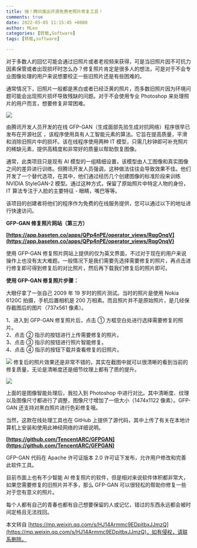 ```yaml
---
title: 强！腾讯推出开源免费老照片修复工具！
comments: true
date: 2022-05-05 11:15:45 +0800
author: MLeo
categories: [转载,Software]
tags: [转载,software]

---
```


对于多数人的回忆可能会通过旧照片或者老视频来获得，可是当旧照片因不可抗力因素保管或者出现损坏时怎么办？修复照片肯定是很多人的想法，可是对于不会专业图像处理的用户来说想要校正一些旧照片还是有些困难的。

通常情况下，旧照片一般都是黑白或者已经泛黄的照片，而多数旧照片因为环境问题可能会出现照片损坏导致残缺的问题。对于不会使用专业 Photoshop 来处理照片的用户而言，想要修复非常困难。

![](https://mmbiz.qpic.cn/mmbiz_png/trqxtrS1h0vibTjTcIj1a5lXibrYxeTeXrYspnSwicdydO2JY5DrHHDSAm4vmibibPrzZ5hvFGahzQrhWpeNpQcKFvw/640?wx_fmt=png)

由腾讯开发人员开发的在线 GFP-GAN（生成面部先验生成对抗网络）程序很早已发布在开源社区 ，该程序使用具有人工智能元素的算法。它旨在提高质量，平滑和消除旧照片中的损坏。该在线程序使用两种 IT 模型，只需几秒钟即可补充照片的稀缺元素，提供高精度和非常好的质量以帮助恢复图像。

通常，此类项目只是现有 AI 模型的一组精细设置，该模型由人工图像和真实图像之间的差异进行训练。但腾讯开发人员强调，这种做法往往会导致效果不佳。他们开发了一个替代选项，在其中，他们通过经历几个创建图像的标准阶段来训练 NVIDIA StyleGAN-2 模型。通过这种方式，保留了原始照片中特定人物的身份，IT 算法专注于人脸的主要特征 - 眼睛，嘴巴等等。

该项目的创建者将他们的程序作为免费的在线服务提供，您可以通过以下的地址进行快速访问。

**GFP-GAN 修复照片网站（第三方）**

**[https://app.baseten.co/apps/QPp4nPE/operator_views/RqgOnqV](https://app.baseten.co/apps/QPp4nPE/operator_views/RqgOnqV)**

使用 GFP-GAN 修复照片网站上提供的仅为英文界面，不过对于现在的用户来说操作上也没有太大难题。一般情况下是我们需要先选择需要修复的照片，再点击进行修复即可得到修复后的对比照片，然后再下载我们修复后的照片即可。

**使用 GFP-GAN 修复照片步骤：**

大眼仔拿了一张自己 2009 年 19 岁时的照片测试。当时的照片是使用 Nokia 6120C 拍摄，手机后置相机是 200 万相素。而且照片并不是原始照片，是几经保存截图后的图片（737x561 像素）。

1、进入到 GFP-GAN 修复照片后，点击 ① 方框空白处进行选择需要修复的照片。  
2、点击 ② 指示的按钮进行上传需要修复的照片。  
3、点击 ③ 指示的按钮进行照片智能修复。  
4、点击 ④ 指示的按钮下载并查看修复的旧照片。    

![](https://mmbiz.qpic.cn/mmbiz_jpg/trqxtrS1h0vibTjTcIj1a5lXibrYxeTeXr742Bb5B9kbTvyGg5fXDicMFoyHZaXAM5xfYic3uJrH0l0FlYVKEahVyQ/640?wx_fmt=jpeg)
修复后的照片效果还是非常不错的，其实在截图中就可以很清晰的看到当前的修复质量，无论是清晰度还是细节纹理上都有了质的提升。

![](https://mmbiz.qpic.cn/mmbiz_jpg/trqxtrS1h0vibTjTcIj1a5lXibrYxeTeXraOwQib3K8dhsGYFPeOdDKKosHFc8LtEg19icbiaJtIA2kmxC2ApEibQWFg/640?wx_fmt=jpeg)

上面的是图像智能处理后，我拉入到 Photoshop 中进行对比。其中清晰度、纹理以及图像尺寸都进行了调整，图像尺寸增加了一倍大小（1474x1122 像素）。GFP-GAN 还支持对黑白照片进行色彩修复哦。  

当然，这款在线处理工具也在 GitHub 上提供了源代码，其中上传了有关在本地计算机上安装和使用此神经网络的详细说明。

**[https://github.com/TencentARC/GFPGAN](https://github.com/TencentARC/GFPGAN)**

GFP-GAN 代码在 Apache 许可证版本 2.0 许可证下发布，允许用户修改和完善此软件工具。

目前市面上也有不少智能 AI 修复照片的软件，但是相对来说软件体积都非常大，如果您需要修复的旧照片并不多，那么 GFP-GAN 可以很轻松的帮助你修复一些对于您有意义的照片。

每个人都有自己的青春也都有自己想要保留的人或记忆，错过的东西永远都会被时间定格且无法找回。

本文转自 [https://mp.weixin.qq.com/s/HJ14Armmc9EDpitbxJJmzQ](https://mp.weixin.qq.com/s/HJ14Armmc9EDpitbxJJmzQ)，如有侵权，请联系删除。
